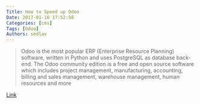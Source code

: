 ```yaml
---
Title: How to Speed up Odoo
Date: 2017-01-16 17:52:58
Categories: [cms]
Tags: [Odoo]
Authors: sedlav
---
```


> Odoo is the most popular ERP (Enterprise Resource Planning) software, written in Python and uses PostgreSQL as database back-end. The Odoo community edition is a free and open source software which includes project management, manufacturing, accounting, billing and sales management, warehouse management, human resources and more

[Link](https://www.rosehosting.com/blog/how-to-speed-up-odoo/)
